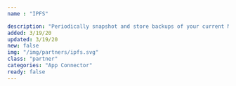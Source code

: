 ```yaml
---
name : "IPFS"

description: "Periodically snapshot and store backups of your current MongoDB instance"
added: 3/19/20
updated: 3/19/20
new: false
img: "/img/partners/ipfs.svg"
class: "partner"
categories: "App Connector"
ready: false
---
```

